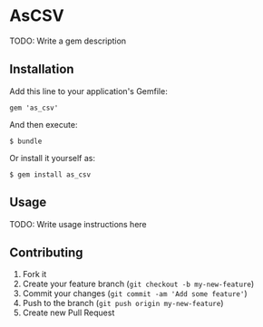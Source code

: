 # AsCSV

TODO: Write a gem description

## Installation

Add this line to your application's Gemfile:

    gem 'as_csv'

And then execute:

    $ bundle

Or install it yourself as:

    $ gem install as_csv

## Usage

TODO: Write usage instructions here

## Contributing

1. Fork it
2. Create your feature branch (`git checkout -b my-new-feature`)
3. Commit your changes (`git commit -am 'Add some feature'`)
4. Push to the branch (`git push origin my-new-feature`)
5. Create new Pull Request
